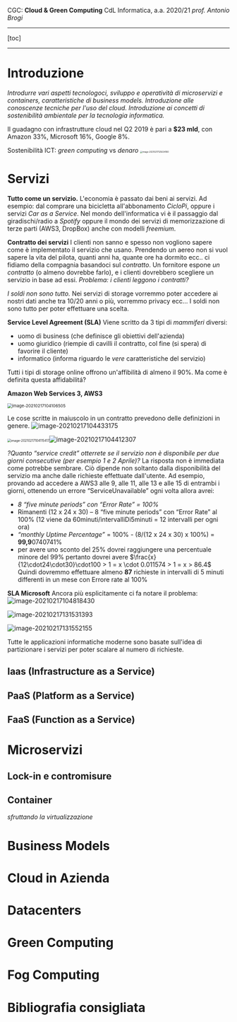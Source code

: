 CGC: **Cloud & Green Computing**
CdL Informatica, a.a. 2020/21
*prof. Antonio Brogi*

---

[toc]

---

# Introduzione

*Introdurre vari aspetti tecnologoci, sviluppo e operatività di microservizi e containers, caratteristiche di business models.*
*Introduzione alle conoscenze tecniche per l'uso del cloud.*
*Introduzione ai concetti di sostenibilità ambientale per la tecnologia informatica.*

Il guadagno con infrastrutture cloud nel Q2 2019 è pari a **$23 mld**, 
con Amazon 33%, Microsoft 16%, Google 8%.

Sostenibilità ICT: *green computing* vs *denaro*
<img src="/home/ludo/.config/Typora/typora-user-images/image-20210217125634180.png" alt="image-20210217125634180" style="zoom:33%;" />

# Servizi

**Tutto come un servizio.**
L'economia è passato dai beni ai servizi. Ad esempio: dal comprare una bicicletta all'abbonamento *CicloPi*, oppure i servizi *Car as a Service*. 
Nel mondo dell'informatica vi è il passaggio dal giradischi/radio a *Spotify* oppure il mondo dei servizi di memorizzazione di terze parti (AWS3, DropBox) anche con modelli *freemium*.

**Contratto dei servizi**
I clienti non sanno e spesso non vogliono sapere come è implementato il servizio che usano. Prendendo un aereo non si vuol sapere la vita del pilota, quanti anni ha, quante ore ha dormito ecc.. ci fidiamo della compagnia basandoci sul *contratto*.
Un fornitore espone *un contratto* (o almeno dovrebbe farlo), e i clienti dovrebbero scegliere un servizio in base ad essi.
*Problema: i clienti leggono i contratti?*

*I soldi non sono tutto.* Nei servizi di storage vorremmo poter accedere ai nostri dati anche tra 10/20 anni o più, vorremmo privacy ecc... I soldi non sono tutto per poter effettuare una scelta.

**Service Level Agreement (SLA)**
Viene scritto da 3 tipi di *mammiferi* diversi: 

- uomo di business (che definisce gli obiettivi dell'azienda)
- uomo giuridico (riempie di cavilli il contratto, col fine (si spera) di favorire il cliente)
- informatico (informa riguardo le *vere* caratteristiche del servizio)

Tutti i tipi di storage online offrono un'affibilità di almeno il 90%. 
Ma come è definita questa affidabilitá?

**Amazon Web Services 3, AWS3**

<img src="/home/ludo/.config/Typora/typora-user-images/image-20210217104106505.png" alt="image-20210217104106505" style="zoom: 67%;" />

Le cose scritte in maiuscolo in un contratto prevedono delle definizioni in genere.
![image-20210217104433175](/home/ludo/.config/Typora/typora-user-images/image-20210217104433175.png)

<img src="/home/ludo/.config/Typora/typora-user-images/image-20210217104115417.png" alt="image-20210217104115417" style="zoom:50%;" />![image-20210217104412307](/home/ludo/.config/Typora/typora-user-images/image-20210217104412307.png)

*?Quanto “service credit” otterrete se il servizio non è disponibile per due giorni consecutive (per
esempio 1 e 2 Aprile)?*
La risposta non è immediata come potrebbe sembrare. Ciò dipende non soltanto dalla disponibilità del servizio ma anche dalle richieste effettuate dall'utente.
Ad esempio, provando ad accedere a AWS3 alle 9, alle 11, alle 13 e alle 15 di entrambi i giorni, ottenendo un errore “ServiceUnavailable” ogni volta allora avrei:

- *8 “five minute periods” con “Error Rate” = 100%*
- Rimanenti (12 x 24 x 30) – 8 “five minute periods” con “Error Rate” al 100% (12 viene da 60minuti/intervalliDi5minuti = 12 intervalli per ogni ora)
- *“monthly Uptime Percentage”* = 100% - (8/(12 x 24 x 30) x 100%) = **99,9**0740741%
- per avere uno sconto del 25% dovrei raggiungere una percentuale minore del 99% pertanto dovrei avere $\frac{x}{12\cdot24\cdot30}\cdot100 > 1 = x \cdot 0.011574 > 1 = x > 86.4$
  Quindi dovremmo effettuare almeno **87** richieste in intervalli di 5 minuti differenti in un mese con Errore rate al 100% 

**SLA Microsoft**
Ancora più esplicitamente ci fa notare il problema: 
<img src="/home/ludo/.config/Typora/typora-user-images/image-20210217104818430.png" alt="image-20210217104818430" />

![image-20210217131531393](/home/ludo/.config/Typora/typora-user-images/image-20210217131531393.png)

![image-20210217131552155](/home/ludo/.config/Typora/typora-user-images/image-20210217131552155.png)

Tutte le applicazioni informatiche moderne sono basate sull'idea di partizionare i servizi per poter scalare al numero di richieste.

## Iaas (Infrastructure as a Service)

## PaaS (Platform as a Service)


## FaaS (Function as a Service)

# Microservizi

## Lock-in e contromisure

## Container

*sfruttando la virtualizzazione*

# Business Models

# Cloud in Azienda

# Datacenters

# Green Computing

# Fog Computing

# Bibliografia consigliata

